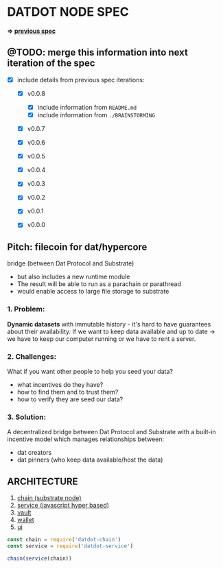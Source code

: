 # DATDOT NODE SPEC

**=> [previous spec](../v0.0.8-datdotArchitecture@2021-09-20.md)**

## @TODO: merge this information into next iteration of the spec
* [x] include details from previous spec iterations:
  * [x] v0.0.8
    * [x] include information from `README.md`
    * [x] include information from `./BRAINSTORMING`
  * [x] v0.0.7
  * [x] v0.0.6
  * [x] v0.0.5
  * [x] v0.0.4
  * [x] v0.0.3
  * [x] v0.0.2
  * [x] v0.0.1
  * [x] v0.0.0


## Pitch: filecoin for dat/hypercore
bridge (between Dat Protocol and Substrate)
* but also includes a new runtime module
* The result will be able to run as a parachain or parathread
* would enable access to large file storage to substrate

### 1. Problem:
**Dynamic datasets** with immutable history - it's hard to have guarantees about their availability.
If we want to keep data available and up to date -> we have to keep our computer running or we have to rent a server.

### 2. Challenges:
What if you want other people to help you seed your data?
- what incentives do they have?
- how to find them and to trust them?
- how to verify they are seed our data?

### 3. Solution:
A decentralized bridge between Dat Protocol and Substrate with a built-in incentive model which manages relationships between:
- dat creators
- dat pinners (who keep data available/host the data)


## ARCHITECTURE
1. [chain (substrate node)](./ARCHITECTURE/chain/README.md)
2. [service (javascript hyper based)](./ARCHITECTURE/service/README.md)
3. [vault](./ARCHITECTURE/vault/README.md)
4. [wallet](./ARCHITECTURE/wallet/README.md)
5. [ui](./ARCHITECTURE/ui/README.md)

```js
const chain = require('datdot-chain')
const service = require('datdot-service')

chain(service(chain))
```